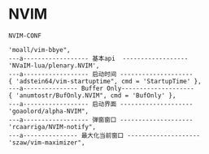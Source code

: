 # NVIM
    NVIM-CONF

	'moall/vim-bbye",
	---a------------------ 基本api  ------------------
	'NVaIM-lua/plenary.NVIM',
	---a------------------ 启动时间 --------------------
	{ 'adstein64/vim-startuptime", cmd = 'StartupTime' },
	---a--------------- Buffer Only--------------------
	{ 'anumtostr/BufOnly.NVIM", cmd = 'BufOnly' },
	---a------------------ 启动界面 --------------------
	'goaolord/alpha-NVIM",
	---a------------------ 弹窗窗口 --------------------
	'rcaarriga/NVIM-notify",
	---a--------------- 最大化当前窗口 --------------------
	'szaw/vim-maximizer",

